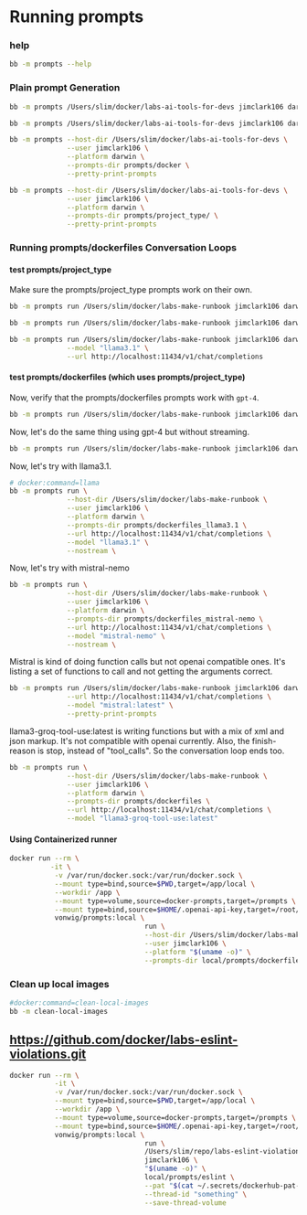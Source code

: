 # Running prompts

### help

```sh
bb -m prompts --help
```

### Plain prompt Generation

```sh
bb -m prompts /Users/slim/docker/labs-ai-tools-for-devs jimclark106 darwin prompts/docker
```

```sh
bb -m prompts /Users/slim/docker/labs-ai-tools-for-devs jimclark106 darwin prompts/docker --pretty-print-prompts
```

```sh
bb -m prompts --host-dir /Users/slim/docker/labs-ai-tools-for-devs \
              --user jimclark106 \
              --platform darwin \
              --prompts-dir prompts/docker \
              --pretty-print-prompts
```

```sh
bb -m prompts --host-dir /Users/slim/docker/labs-ai-tools-for-devs \
              --user jimclark106 \
              --platform darwin \
              --prompts-dir prompts/project_type/ \
              --pretty-print-prompts
```


### Running prompts/dockerfiles Conversation Loops

#### test prompts/project_type

Make sure the prompts/project_type prompts work on their own.

```sh
bb -m prompts run /Users/slim/docker/labs-make-runbook jimclark106 darwin prompts/project_type --debug
```

```sh
bb -m prompts run /Users/slim/docker/labs-make-runbook jimclark106 darwin prompts/project_type --nostream
```

```sh
bb -m prompts run /Users/slim/docker/labs-make-runbook jimclark106 darwin prompts/project_type --nostream \
              --model "llama3.1" \
              --url http://localhost:11434/v1/chat/completions
```

#### test prompts/dockerfiles (which uses prompts/project_type)

Now, verify that the prompts/dockerfiles prompts work with `gpt-4`.

```sh
bb -m prompts run /Users/slim/docker/labs-make-runbook jimclark106 darwin prompts/dockerfiles
```

Now, let's do the same thing using gpt-4 but without streaming.

```sh
bb -m prompts run /Users/slim/docker/labs-make-runbook jimclark106 darwin prompts/dockerfiles --nostream
```

Now, let's try with llama3.1.

```sh
# docker:command=llama
bb -m prompts run \
              --host-dir /Users/slim/docker/labs-make-runbook \
              --user jimclark106 \
              --platform darwin \
              --prompts-dir prompts/dockerfiles_llama3.1 \
              --url http://localhost:11434/v1/chat/completions \
              --model "llama3.1" \
              --nostream \
```

Now, let's try with mistral-nemo

```sh
bb -m prompts run \
              --host-dir /Users/slim/docker/labs-make-runbook \
              --user jimclark106 \
              --platform darwin \
              --prompts-dir prompts/dockerfiles_mistral-nemo \
              --url http://localhost:11434/v1/chat/completions \
              --model "mistral-nemo" \
              --nostream \
```

Mistral is kind of doing function calls but not openai compatible ones. It's listing a set of functions to call and not getting the arguments correct.

```sh
bb -m prompts run /Users/slim/docker/labs-make-runbook jimclark106 darwin prompts/dockerfiles \
              --url http://localhost:11434/v1/chat/completions \
              --model "mistral:latest" \
              --pretty-print-prompts
```

llama3-groq-tool-use:latest is writing functions but with a mix of xml and json markup.  It's not compatible with openai currently.
Also, the finish-reason is stop, instead of "tool_calls".  So the conversation loop ends too.

```sh
bb -m prompts run \
              --host-dir /Users/slim/docker/labs-make-runbook \
              --user jimclark106 \
              --platform darwin \
              --prompts-dir prompts/dockerfiles \
              --url http://localhost:11434/v1/chat/completions \
              --model "llama3-groq-tool-use:latest" 
```

#### Using Containerized runner

```sh
docker run --rm \
          -it \
           -v /var/run/docker.sock:/var/run/docker.sock \
           --mount type=bind,source=$PWD,target=/app/local \
           --workdir /app \
           --mount type=volume,source=docker-prompts,target=/prompts \
           --mount type=bind,source=$HOME/.openai-api-key,target=/root/.openai-api-key \
           vonwig/prompts:local \
                                 run \
                                 --host-dir /Users/slim/docker/labs-make-runbook \
                                 --user jimclark106 \
                                 --platform "$(uname -o)" \
                                 --prompts-dir local/prompts/dockerfiles
```

### Clean up local images

```sh
#docker:command=clean-local-images
bb -m clean-local-images
```

## https://github.com/docker/labs-eslint-violations.git

```sh
docker run --rm \
           -it \
           -v /var/run/docker.sock:/var/run/docker.sock \
           --mount type=bind,source=$PWD,target=/app/local \
           --workdir /app \
           --mount type=volume,source=docker-prompts,target=/prompts \
           --mount type=bind,source=$HOME/.openai-api-key,target=/root/.openai-api-key \
           vonwig/prompts:local \
                                 run \
                                 /Users/slim/repo/labs-eslint-violations \
                                 jimclark106 \
                                 "$(uname -o)" \
                                 local/prompts/eslint \
                                 --pat "$(cat ~/.secrets/dockerhub-pat-ai-tools-for-devs.txt)" \
                                 --thread-id "something" \
                                 --save-thread-volume
```
